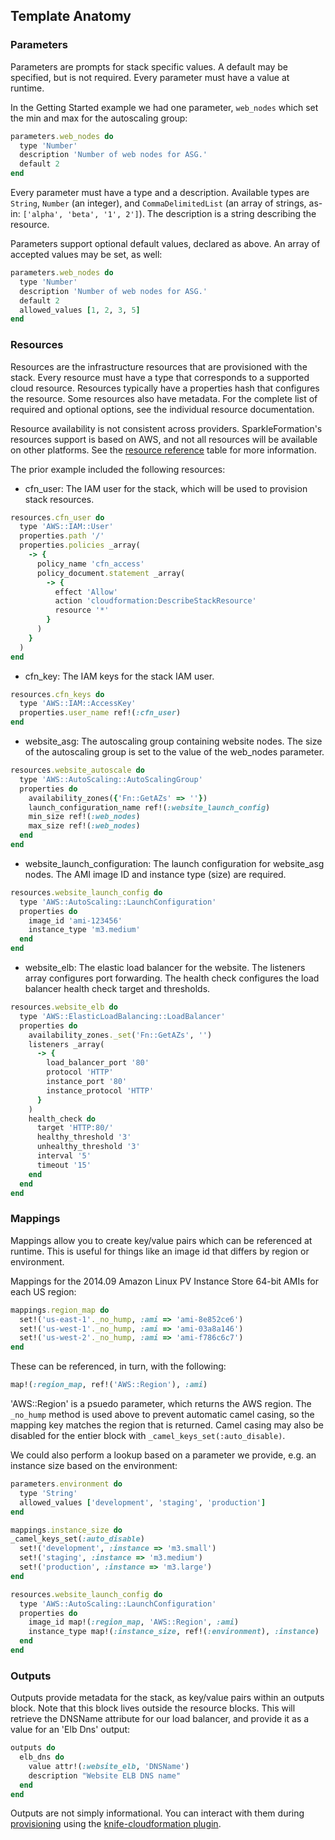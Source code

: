 ## Template Anatomy

### Parameters
Parameters are prompts for stack specific values. A default may be
specified, but is not required. Every parameter must have a value at runtime.

In the Getting Started example we had one parameter, `web_nodes` which
set the min and max for the autoscaling group:

```ruby
parameters.web_nodes do
  type 'Number'
  description 'Number of web nodes for ASG.'
  default 2
end
```

Every parameter must have a type and a description. Available types are `String`,
`Number` (an integer), and `CommaDelimitedList` (an array of
strings, as-in: `['alpha', 'beta', '1', 2']`). The description is a
string describing the resource. 

Parameters support optional default values, declared as
above. An array of accepted values may be set, as well:

```ruby
parameters.web_nodes do
  type 'Number'
  description 'Number of web nodes for ASG.'
  default 2
  allowed_values [1, 2, 3, 5]
end
```

### Resources
Resources are the infrastructure resources that are provisioned with
the stack. Every resource must have a type that corresponds to a
supported cloud resource. Resources typically have a properties hash
that configures the resource. Some resources also have metadata. For
the complete list of required and optional options, see the
individual resource documentation.

Resource availability is not consistent across
providers. SparkleFormation's resources support is based on AWS, and
not all resources will be available on other platforms. See the
[resource reference](resource-reference.md) table for more information.

The prior example included the following resources:
- cfn_user: The IAM user for the stack, which will be used to
provision stack resources.

```ruby
resources.cfn_user do
  type 'AWS::IAM::User'
  properties.path '/'
  properties.policies _array(
    -> {
      policy_name 'cfn_access'
      policy_document.statement _array(
        -> {
          effect 'Allow'
          action 'cloudformation:DescribeStackResource'
          resource '*' 
        }
      )
    }
  )
end
```

- cfn_key: The IAM keys for the stack IAM user.

```ruby
resources.cfn_keys do
  type 'AWS::IAM::AccessKey'
  properties.user_name ref!(:cfn_user)
end
```

- website_asg: The autoscaling group containing website nodes. The
size of the autoscaling group is set to the value of the web_nodes
parameter. 

```ruby
resources.website_autoscale do
  type 'AWS::AutoScaling::AutoScalingGroup'
  properties do
    availability_zones({'Fn::GetAZs' => ''})
    launch_configuration_name ref!(:website_launch_config)
    min_size ref!(:web_nodes)
    max_size ref!(:web_nodes)
  end
end
```

- website_launch_configuration: The launch configuration for
website_asg nodes. The AMI image ID and instance type (size) are
required. 

```ruby
resources.website_launch_config do
  type 'AWS::AutoScaling::LaunchConfiguration'
  properties do
    image_id 'ami-123456'
    instance_type 'm3.medium'
  end
end
```

- website_elb: The elastic load balancer for the website. The
listeners array configures port forwarding. The health check
configures the load balancer health check target and thresholds.

```ruby
resources.website_elb do
  type 'AWS::ElasticLoadBalancing::LoadBalancer'
  properties do
    availability_zones._set('Fn::GetAZs', '')
    listeners _array(
      -> {
        load_balancer_port '80'
        protocol 'HTTP'
        instance_port '80'
        instance_protocol 'HTTP'
      }
    )
    health_check do
      target 'HTTP:80/'
      healthy_threshold '3'
      unhealthy_threshold '3'
      interval '5'
      timeout '15'
    end
  end
end
```

### Mappings
Mappings allow you to create key/value pairs which can be referenced
at runtime. This is useful for things like an image id that differs
by region or environment. 

Mappings for the 2014.09 Amazon Linux PV Instance Store 64-bit AMIs
for each US region:

```ruby
mappings.region_map do
  set!('us-east-1'._no_hump, :ami => 'ami-8e852ce6')
  set!('us-west-1'._no_hump, :ami => 'ami-03a8a146')
  set!('us-west-2'._no_hump, :ami => 'ami-f786c6c7')
end
```

These can be referenced, in turn, with the following:

```ruby
map!(:region_map, ref!('AWS::Region'), :ami)
```

'AWS::Region' is a psuedo parameter, which returns the AWS region. The
`_no_hump` method is used above to prevent automatic camel casing, so
the mapping key matches the region that is returned. Camel casing may
also be disabled for the entier block with `_camel_keys_set(:auto_disable)`.

We could also perform a lookup based on a parameter we provide,
e.g. an instance size based on the environment:

```ruby
parameters.environment do
  type 'String'
  allowed_values ['development', 'staging', 'production']                
end

mappings.instance_size do
_camel_keys_set(:auto_disable)
  set!('development', :instance => 'm3.small')
  set!('staging', :instance => 'm3.medium')
  set!('production', :instance => 'm3.large')
end

resources.website_launch_config do
  type 'AWS::AutoScaling::LaunchConfiguration'
  properties do
    image_id map!(:region_map, 'AWS::Region', :ami)
    instance_type map!(:instance_size, ref!(:environment), :instance)
  end
end
```

### Outputs
Outputs provide metadata for the stack, as key/value pairs within an
outputs block. Note that this block lives outside the resource
blocks. This will retrieve the DNSName attribute for our load
balancer, and provide it as a value for an 'Elb Dns' output:

```ruby
outputs do
  elb_dns do
    value attr!(:website_elb, 'DNSName')
    description "Website ELB DNS name"
  end
end
```

Outputs are not simply informational. You can interact with them
during [provisioning](provisioning.md#knife-cloudformation) using the [knife-cloudformation
plugin](https://rubygems.org/gems/knife-cloudformation). 


